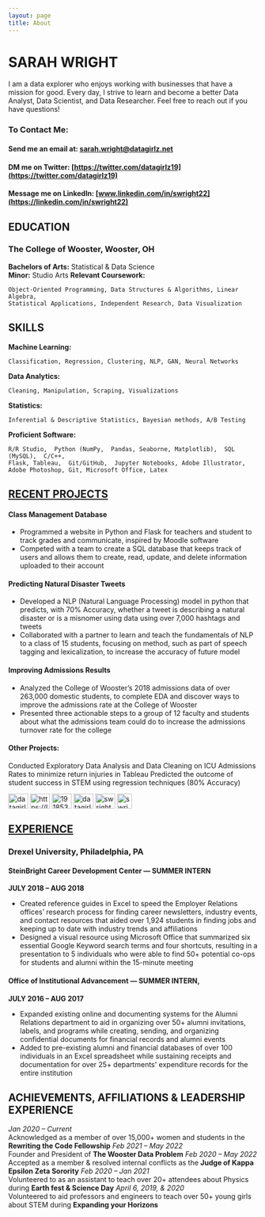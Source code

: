 ```yaml
---
layout: page
title: About
---
```


# SARAH **WRIGHT**
I am a data explorer who enjoys working with businesses that have a mission for good. Every day, I strive to learn and become a better Data Analyst, Data Scientist, and Data Researcher. Feel free to reach out if you have questions! 
### To Contact Me:
#### Send me an email at: [sarah.wright@datagirlz.net](sarah.wright@datagirlz.net)
####  DM me on Twitter: [https://twitter.com/datagirlz19](https://twitter.com/datagirlz19)
####  Message me on LinkedIn: [www.linkedin.com/in/swright22](https://linkedin.com/in/swright22)


## EDUCATION
### The College of Wooster, Wooster, OH                                                                                     
**Bachelors of Arts:** Statistical & Data Science                                                                
**Minor:** Studio Arts
**Relevant Coursework:** 

    Object-Oriented Programming, Data Structures & Algorithms, Linear Algebra, 
    Statistical Applications, Independent Research, Data Visualization

## SKILLS
**Machine Learning:** 

    Classification, Regression, Clustering, NLP, GAN, Neural Networks
**Data Analytics:** 

    Cleaning, Manipulation, Scraping, Visualizations
**Statistics:** 

    Inferential & Descriptive Statistics, Bayesian methods, A/B Testing
**Proficient Software:** 

    R/R Studio,  Python (NumPy,  Pandas, Seaborne, Matplotlib),  SQL (MySQL),  C/C++,  
    Flask, Tableau,  Git/GitHub,  Jupyter Notebooks, Adobe Illustrator, 
    Adobe Photoshop, Git, Microsoft Office, Latex

## [RECENT PROJECTS](datagirlz.net)

#### Class Management Database                                           
* Programmed a website in Python and Flask for teachers and student to track grades and communicate, inspired by Moodle software
* Competed with a team to create a SQL database that keeps track of users and allows them to create, read, update, and delete information uploaded to their account


#### Predicting Natural Disaster Tweets                                                   
* Developed a NLP (Natural Language Processing) model in python that predicts, with 70% Accuracy, whether a tweet is describing a natural disaster or is a misnomer using data using over 7,000 hashtags and tweets
* Collaborated with a partner to learn and teach the fundamentals of NLP to a class of 15 students, focusing on method, such as part of speech tagging and lexicalization, to increase the accuracy of future model


#### Improving Admissions Results                                          
* Analyzed the College of Wooster’s 2018 admissions data of over 263,000 domestic students, to complete EDA and discover ways to improve the admissions rate at the College of Wooster  
* Presented three actionable steps to a group of 12 faculty and students about what the admissions team could do to increase the admissions turnover rate for the college


#### Other Projects: 
Conducted Exploratory Data Analysis and Data Cleaning on ICU Admissions Rates to minimize return injuries in Tableau 
Predicted the outcome of student success in STEM using regression techniques (80% Accuracy)                


<a href="https://twitter.com/datagirlz19" target="blank"><img align="center" src="https://raw.githubusercontent.com/rahuldkjain/github-profile-readme-generator/master/src/images/icons/Social/twitter.svg" alt="datagirlz19" height="30" width="40" /></a>
<a href="https://linkedin.com/in/swright22" target="blank"><img align="center" src="https://raw.githubusercontent.com/rahuldkjain/github-profile-readme-generator/master/src/images/icons/Social/linked-in-alt.svg" alt="https://linkedin.com/in/swright22" height="30" width="40" /></a>
<a href="https://stackoverflow.com/users/19185336" target="blank"><img align="center" src="https://raw.githubusercontent.com/rahuldkjain/github-profile-readme-generator/master/src/images/icons/Social/stack-overflow.svg" alt="19185336" height="30" width="40" /></a>
<a href="https://kaggle.com/datagirlz19" target="blank"><img align="center" src="https://raw.githubusercontent.com/rahuldkjain/github-profile-readme-generator/master/src/images/icons/Social/kaggle.svg" alt="datagirlz19" height="30" width="40" /></a>
<a href="https://www.hackerrank.com/swright22" target="blank"><img align="center" src="https://raw.githubusercontent.com/rahuldkjain/github-profile-readme-generator/master/src/images/icons/Social/hackerrank.svg" alt="swright22" height="30" width="40" /></a>
<a href="https://public.tableau.com/app/profile/datagirlz19" target="blank"><img align="center" src="https://www.tableau.com/sites/default/files/2022-04/TableauLogo_RGB.png" alt="swright22" height="30" /></a>


## [EXPERIENCE](https://www.linkedin.com/in/swright22)
### Drexel University, Philadelphia, PA
#### SteinBright Career Development Center — SUMMER INTERN                                                        
**JULY 2018 – AUG 2018**

* Created reference guides in Excel to speed the Employer Relations offices’ research process for finding career newsletters, industry events, and contact resources that aided over 1,924 students in finding jobs and keeping up to date with industry trends and affiliations
* Designed a visual resource using Microsoft Office  that summarized six essential Google Keyword search terms and four shortcuts, resulting in a presentation to 5 individuals who were able to find 50+ potential co-ops for students and alumni within the 15-minute meeting

#### Office of Institutional Advancement  — SUMMER INTERN,                                                                    
**JULY 2016 – AUG 2017**

* Expanded existing online and documenting systems for the Alumni Relations department to aid in organizing over 50+ alumni invitations, labels, and programs while creating, sending, and organizing confidential documents for financial records and alumni events
* Added to pre-existing alumni and financial databases of over 100 individuals in an Excel spreadsheet while sustaining receipts and documentation for over 25+ departments' expenditure records for the entire institution 


## ACHIEVEMENTS, AFFILIATIONS & LEADERSHIP EXPERIENCE 

*Jan 2020 – Current*                 
    Acknowledged as a member of over 15,000+ women and students in the **Rewriting the Code Fellowship**
*Feb 2021 – May 2022*        
    Founder and President of **The Wooster Data Problem**
*Feb 2020 – May 2022*       
    Accepted as a member & resolved internal conflicts as the **Judge of Kappa Epsilon Zeta Sorority**
*Feb 2020 – Jan 2021*        
    Volunteered to as an assistant to teach over 20+ attendees about Physics during **Earth fest & Science Day**
*April 6, 2019, & 2020*                
    Volunteered to aid professors and engineers to teach over 50+ young girls about STEM during **Expanding your Horizons**
